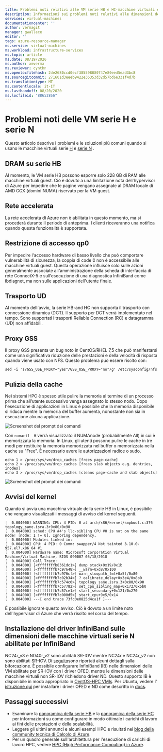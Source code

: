 ```yaml
---
title: Problemi noti relativi alle VM serie HB e HC-macchine virtuali di Azure | Microsoft Docs
description: Informazioni sui problemi noti relativi alle dimensioni delle macchine virtuali della serie HB in Azure.
services: virtual-machines
documentationcenter: ''
author: vermagit
manager: gwallace
editor: ''
tags: azure-resource-manager
ms.service: virtual-machines
ms.workload: infrastructure-services
ms.topic: article
ms.date: 08/19/2020
ms.author: amverma
ms.reviewer: cynthn
ms.openlocfilehash: 2de2680ccd0ecf385598080747e80eed5ead3bc8
ms.sourcegitcommit: 271601d3eeeb9422e36353d32d57bd6e331f4d7b
ms.translationtype: MT
ms.contentlocale: it-IT
ms.lasthandoff: 08/20/2020
ms.locfileid: "88652866"
---
```

# <a name="known-issues-with-h-series-and-n-series-vms"></a>Problemi noti delle VM serie H e serie N

Questo articolo descrive i problemi e le soluzioni più comuni quando si usano le macchine virtuali serie [H](../../sizes-hpc.md) e [serie N](../../sizes-gpu.md) .

## <a name="dram-on-hb-series"></a>DRAM su serie HB

Al momento, le VM serie HB possono esporre solo 228 GB di RAM alle macchine virtuali guest. Ciò è dovuto a una limitazione nota dell'hypervisor di Azure per impedire che le pagine vengano assegnate al DRAM locale di AMD CCX (domini NUMA) riservato per la VM guest.

## <a name="accelerated-networking"></a>Rete accelerata

La rete accelerata di Azure non è abilitata in questo momento, ma si procederà durante il periodo di anteprima. I clienti riceveranno una notifica quando questa funzionalità è supportata.

## <a name="qp0-access-restriction"></a>Restrizione di accesso qp0

Per impedire l'accesso hardware di basso livello che può comportare vulnerabilità di sicurezza, la coppia di code 0 non è accessibile alle macchine virtuali guest. Questa operazione influisce solo sulle azioni generalmente associate all'amministrazione della scheda di interfaccia di rete ConnectX-5 e sull'esecuzione di una diagnostica InfiniBand come ibdiagnet, ma non sulle applicazioni dell'utente finale.

## <a name="ud-transport"></a>Trasporto UD

Al momento dell'avvio, la serie HB-and HC non supporta il trasporto con connessione dinamica (DCT). Il supporto per DCT verrà implementato nel tempo. Sono supportati i trasporti Reliable Connection (RC) e datagramma (UD) non affidabili.

## <a name="gss-proxy"></a>Proxy GSS

Il proxy GSS presenta un bug noto in CentOS/RHEL 7,5 che può manifestarsi come una significativa riduzione delle prestazioni e della velocità di risposta quando viene usato con NFS. Questo problema può essere risolto con:

```console
sed -i 's/GSS_USE_PROXY="yes"/GSS_USE_PROXY="no"/g' /etc/sysconfig/nfs
```

## <a name="cache-cleaning"></a>Pulizia della cache

Nei sistemi HPC è spesso utile pulire la memoria al termine di un processo prima che all'utente successivo venga assegnato lo stesso nodo. Dopo l'esecuzione di applicazioni in Linux è possibile che la memoria disponibile si riduca mentre la memoria del buffer aumenta, nonostante non sia in esecuzione alcuna applicazione.

![Screenshot del prompt dei comandi](./media/known-issues/cache-cleaning-1.png)

Con `numactl -H` verrà visualizzato il NUMAnode (probabilmente All) in cui è memorizzata la memoria. In Linux, gli utenti possono pulire le cache in tre modi per restituire la memoria memorizzata nel buffer o memorizzata nella cache su "Free". È necessario avere le autorizzazioni radice o sudo.

```console
echo 1 > /proc/sys/vm/drop_caches [frees page-cache]
echo 2 > /proc/sys/vm/drop_caches [frees slab objects e.g. dentries, inodes]
echo 3 > /proc/sys/vm/drop_caches [cleans page-cache and slab objects]
```

![Screenshot del prompt dei comandi](./media/known-issues/cache-cleaning-2.png)

## <a name="kernel-warnings"></a>Avvisi del kernel

Quando si avvia una macchina virtuale della serie HB in Linux, è possibile che vengano visualizzati i messaggi di avviso del kernel seguenti.

```console
[  0.004000] WARNING: CPU: 4 PID: 0 at arch/x86/kernel/smpboot.c:376 topology_sane.isra.3+0x80/0x90
[  0.004000] sched: CPU #4's llc-sibling CPU #0 is not on the same node! [node: 1 != 0]. Ignoring dependency.
[  0.004000] Modules linked in:
[  0.004000] CPU: 4 PID: 0 Comm: swapper/4 Not tainted 3.10.0-957.el7.x86_64 #1
[  0.004000] Hardware name: Microsoft Corporation Virtual Machine/Virtual Machine, BIOS 090007 05/18/2018
[  0.004000] Call Trace:
[  0.004000] [<ffffffffb8361dc1>] dump_stack+0x19/0x1b
[  0.004000] [<ffffffffb7c97648>] __warn+0xd8/0x100
[  0.004000] [<ffffffffb7c976cf>] warn_slowpath_fmt+0x5f/0x80
[  0.004000] [<ffffffffb7c02b34>] ? calibrate_delay+0x3e4/0x8b0
[  0.004000] [<ffffffffb7c574c0>] topology_sane.isra.3+0x80/0x90
[  0.004000] [<ffffffffb7c57782>] set_cpu_sibling_map+0x172/0x5b0
[  0.004000] [<ffffffffb7c57ce1>] start_secondary+0x121/0x270
[  0.004000] [<ffffffffb7c000d5>] start_cpu+0x5/0x14
[  0.004000] ---[ end trace 73fc0e0825d4ca1f ]---
```

È possibile ignorare questo avviso. Ciò è dovuto a un limite noto dell'hypervisor di Azure che verrà risolto nel corso del tempo.


## <a name="infiniband-driver-installation-on-infiniband-enabled-n-series-vm-sizes"></a>Installazione del driver InfiniBand sulle dimensioni delle macchine virtuali serie N abilitate per InfiniBand

NC24r_v3 e ND40r_v2 sono abilitati SR-IOV mentre NC24r e NC24r_v2 non sono abilitati SR-IOV. Di [seguito](../../sizes-hpc.md#rdma-capable-instances)sono riportati alcuni dettagli sulla biforcazione.
È possibile configurare InfiniBand (IB) nelle dimensioni delle VM abilitate per SR-IOV con i driver OFED, mentre le dimensioni delle macchine virtuali non SR-IOV richiedono driver ND. Questo supporto IB è disponibile in modo appropriato in [CentOS-HPC VMIs](configure.md). Per Ubuntu, vedere l' [istruzione qui](https://techcommunity.microsoft.com/t5/azure-compute/configuring-infiniband-for-ubuntu-hpc-and-gpu-vms/ba-p/1221351) per installare i driver OFED e ND come descritto in [docs](enable-infiniband.md#vm-images-with-infiniband-drivers).


## <a name="next-steps"></a>Passaggi successivi

- Esaminare la [panoramica della serie HB](hb-series-overview.md) e la [panoramica della serie HC](hc-series-overview.md) per informazioni su come configurare in modo ottimale i carichi di lavoro ai fini delle prestazioni e della scalabilità.
- Leggere gli ultimi annunci e alcuni esempi HPC e risultati nei [blog della community tecnica di Calcolo di Azure](https://techcommunity.microsoft.com/t5/azure-compute/bg-p/AzureCompute).
- Per un quadro generale sull'architettura per l'esecuzione di carichi di lavoro HPC, vedere [HPC (High Performance Computing) in Azure](/azure/architecture/topics/high-performance-computing/).
